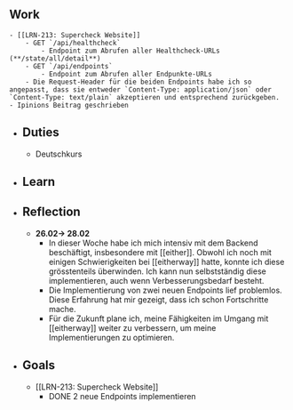 ## Work
	- [[LRN-213: Supercheck Website]]
		- GET `/api/healthcheck`
			- Endpoint zum Abrufen aller Healthcheck-URLs (**/state/all/detail**)
		- GET `/api/endpoints`
			- Endpoint zum Abrufen aller Endpunkte-URLs
		- Die Request-Header für die beiden Endpoints habe ich so angepasst, dass sie entweder `Content-Type: application/json` oder `Content-Type: text/plain` akzeptieren und entsprechend zurückgeben.
	- Ipinions Beitrag geschrieben
- ## Duties
	- Deutschkurs
- ## Learn
- ## Reflection
	- **26.02-> 28.02**
		- In dieser Woche habe ich mich intensiv mit dem Backend beschäftigt, insbesondere mit [[either]]. Obwohl ich noch mit einigen Schwierigkeiten bei [[eitherway]]  hatte, konnte ich diese grösstenteils überwinden. Ich kann nun selbstständig diese implementieren, auch wenn Verbesserungsbedarf besteht.
		- Die Implementierung von zwei neuen Endpoints lief problemlos. Diese Erfahrung hat mir gezeigt, dass ich schon Fortschritte mache.
		- Für die Zukunft plane ich, meine Fähigkeiten im Umgang mit [[eitherway]] weiter zu verbessern, um meine Implementierungen zu optimieren.
- ## Goals
	- [[LRN-213: Supercheck Website]]
		- DONE 2 neue Endpoints implementieren